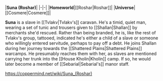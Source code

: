 |**Suna (Roshar)**|
|-|-|
|**Homeworld**|[[Roshar\|Roshar]]|
|**Universe**|[[Cosmere\|Cosmere]]|

**Suna** is a slave in [[Tvlakv\|Tvlakv's]] caravan.
He's a timid, quiet man, wearing a set of tunic and trousers given to [[Shallan\|Shallan]] by merchants she'd rescued. Rather than being branded, he is, like the rest of Tvlakv's group, tattooed, indicated he's either a child of a slave or someone who willingly entered servitude, perhaps to pay off a debt.
He joins Shallan during her journey towards the [[Shattered Plains\|Shattered Plains]] warcamps. He presumably reaches them with her, as slaves are mentioned carrying her trunk into the [[House Kholin\|Kholin]] camp. If so, he would later become a member of [[Sebarial\|Sebarial's]] manor staff.



https://coppermind.net/wiki/Suna_(Roshar)